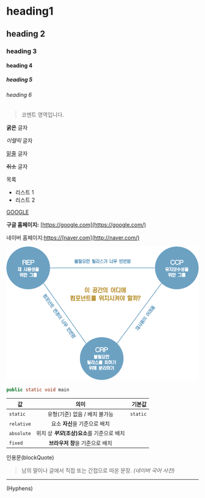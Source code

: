 # heading1

## heading 2

### heading 3

#### heading 4

##### heading 5

###### heading 6



> 코멘트 영역입니다.

**굵은** 글자

*이탤릭* 글자

<u>밑줄</u> 글자

~~취소~~ 글자



목록

* 리스트 1
* 리스트 2



[GOOGLE]([https://google.com](https://google.com/))

**구글 홈페이지:** [https://google.com](https://google.com/) 

네이버 홈페이지:<https://[naver.com](http://naver.com/)>



<img src="Clean%20Architecture/chapter-13.assets/image-20201218072418788.png" alt="image-20201218072418788" style="zoom:67%;" />



```java
public static void main
```



값 | 의미 | 기본값
---|:---:|---:
`static` | 유형(기준) 없음 / 배치 불가능 | `static`
`relative` | 요소 **자신**을 기준으로 배치 |
`absolute` | 위치 상 **_부모_(조상)요소**를 기준으로 배치 |
`fixed` | **브라우저 창**을 기준으로 배치 |



인용문(blockQuote)

> 남의 말이나 글에서 직접 또는 간접으로 따온 문장.
> _(네이버 국어 사전)_


---
(Hyphens)
